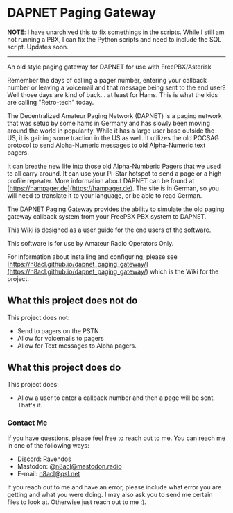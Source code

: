 # DAPNET Paging Gateway

**NOTE**: I have unarchived this to fix somethings in the scripts. While I still am not running a PBX, I can fix the Python scripts and need to include the SQL script. Updates soon.

---

An old style paging gateway for DAPNET for use with FreePBX/Asterisk

Remember the days of calling a pager number, entering your callback number or leaving a voicemail and that message being sent to the end user? Well those days are kind of back... at least for Hams. This is what the kids are calling "Retro-tech" today.

The Decentralized Amateur Paging Network (DAPNET) is a paging network that was setup by some hams in Germany and has slowly been moving around the world in popularity. While it has a large user base outside the US, it is gaining some traction in the US as well. It utilizes the old POCSAG protocol to send Alpha-Numeric messages to old Alpha-Numeric text pagers.

It can breathe new life into those old Alpha-Numberic Pagers that we used to all carry around. It can use your Pi-Star hotspot to send a page or a high profile repeater. More information about DAPNET can be found at [https://hampager.de](https://hampager.de). The site is in German, so you will need to translate it to your language, or be able to read German.

The DAPNET Paging Gateway provides the ability to simulate the old paging gateway callback system from your FreePBX PBX system to DAPNET.

This Wiki is designed as a user guide for the end users of the software.

This software is for use by Amateur Radio Operators Only.

For information about installing and configuring, please see [https://n8acl.github.io/dapnet_paging_gateway/](https://n8acl.github.io/dapnet_paging_gateway/) which is the Wiki for the project.

## What this project does not do

This project does not:

* Send to pagers on the PSTN
* Allow for voicemails to pagers
* Allow for Text messages to Alpha pagers.

## What this project does do

This project does:

* Allow a user to enter a callback number and then a page will be sent. That's it.

### Contact Me

If you have questions, please feel free to reach out to me. You can reach me in one of the following ways:

* Discord: Ravendos
* Mastodon: @n8acl@mastodon.radio
* E-mail: n8acl@qsl.net

If you reach out to me and have an error, please include what error you are getting and what you were doing. I may also ask you to send me certain files to look at. Otherwise just reach out to me :).

